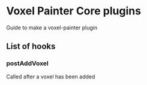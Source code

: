 # Voxel Painter Core plugins

Guide to make a voxel-painter plugin

## List of hooks

### postAddVoxel

Called after a voxel has been added
